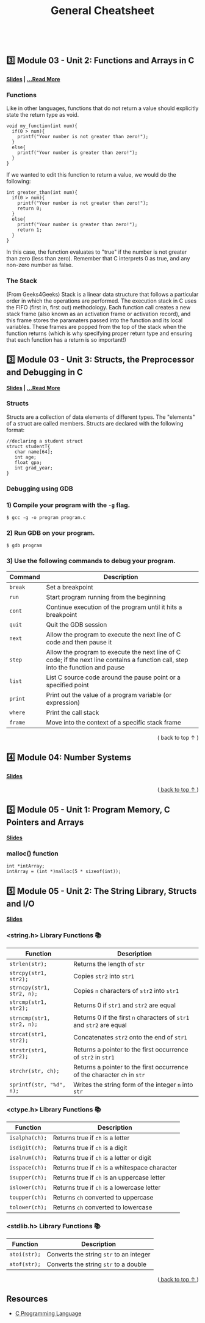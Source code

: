 <div align="center">
  <!-- <img src="" alt="Fred Schuck" /> -->
  <h1>General Cheatsheet</h1>
  <br><br><br>
</div>      



<!--
******************************************************************************************** 
            MODULE 3 
******************************************************************************************** 
-->
## 3️⃣ Module 03 - Unit 2: Functions and Arrays in C
#### [Slides](Module3/Unit2/slides/) | [...Read More](Module3) 
 <!-- [Notes]() | [Resources]() -->
### Functions
Like in other languages, functions that do not return a value should explicitly state the return type as void.
```
void my_function(int num){
  if(0 > num){
    printf("Your number is not greater than zero!");
  }
  else{
    printf("Your number is greater than zero!");
  }
}
```
If we wanted to edit this function to return a value, we would do the following:
```
int greater_than(int num){
  if(0 > num){
    printf("Your number is not greater than zero!");
    return 0;
  }
  else{
    printf("Your number is greater than zero!");
    return 1;
  }
}
```
In this case, the function evaluates to "true" if the number is not greater than zero (less than zero). Remember that C interprets 0 as true, and any non-zero number as false.

### The Stack
(From Geeks4Geeks) Stack is a linear data structure that follows a particular order in which the operations are performed.
The execution stack in C uses the FIFO (first in, first out) methodology.
Each function call creates a new stack frame (also known as an activation frame or activation record), and this frame stores the paramaters passed into the function and its local variables. These frames are popped from the top of the stack when the function returns (which is why specifying proper return type and ensuring that each function has a return is so important!)

## 3️⃣ Module 03 - Unit 3: Structs, the Preprocessor and Debugging in C
#### [Slides](Module3/Unit3/slides/) | [...Read More](Module3) 
### Structs
Structs are a collection of data elements of different types. The "elements" of a struct are called members.
Structs are declared with the following format:
```
//declaring a student struct
struct studentT{
   char name[64];
   int age;
   float gpa;
   int grad_year;
}

```

### Debugging using GDB
### 1) Compile your program with the `-g` flag.
```
$ gcc -g -o program program.c
```
### 2) Run GDB on your program.
```
$ gdb program
```
### 3) Use the following commands to debug your program.

| Command   | Description                                                     |
|-----------|-----------------------------------------------------------------|
| `break`   | Set a breakpoint                                                |
| `run`     | Start program running from the beginning                       |
| `cont`    | Continue execution of the program until it hits a breakpoint    |
| `quit`    | Quit the GDB session                                           |
| `next`    | Allow the program to execute the next line of C code and then pause it |
| `step`    | Allow the program to execute the next line of C code; if the next line contains a function call, step into the function and pause |
| `list`    | List C source code around the pause point or a specified point |
| `print`   | Print out the value of a program variable (or expression)      |
| `where`   | Print the call stack                                           |
| `frame`   | Move into the context of a specific stack frame                |

<p align="right">(<a href="#top" style="text-decoration: none;"> back to top ↑ </a>)</p>





<!--
******************************************************************************************** 
            MODULE 4 
******************************************************************************************** 
-->
## 4️⃣ Module 04: Number Systems
#### [Slides](Module4/slides/) 


<p align="right">(<a href="#top"> back to top ↑ </a>)</p>



<!--
******************************************************************************************** 
            MODULE 5 
******************************************************************************************** 
-->
## 5️⃣ Module 05 - Unit 1: Program Memory, C Pointers and Arrays
#### [Slides](Module5/Unit1/slides/)

### malloc() function
```
int *intArray;
intArray = (int *)malloc(5 * sizeof(int));
```

## 5️⃣ Module 05 - Unit 2: The String Library, Structs and I/O
#### [Slides](Module5/Unit2/slides/)

### <string.h> Library Functions 📚
| Function               | Description                                                         |
|------------------------|---------------------------------------------------------------------|
| `strlen(str);`         | Returns the length of `str`                                        |
| `strcpy(str1, str2);`  | Copies `str2` into `str1`                                           |
| `strncpy(str1, str2, n);` | Copies `n` characters of `str2` into `str1`                     |
| `strcmp(str1, str2);` | Returns 0 if `str1` and `str2` are equal                           |
| `strncmp(str1, str2, n);` | Returns 0 if the first `n` characters of `str1` and `str2` are equal |
| `strcat(str1, str2);` | Concatenates `str2` onto the end of `str1`                        |
| `strstr(str1, str2);` | Returns a pointer to the first occurrence of `str2` in `str1`     |
| `strchr(str, ch);`    | Returns a pointer to the first occurrence of the character `ch` in `str` |
| `sprintf(str, "%d", n);` | Writes the string form of the integer `n` into `str`           |


### <ctype.h> Library Functions 📚
| Function        | Description                                      |
|-----------------|--------------------------------------------------|
| `isalpha(ch);` | Returns true if `ch` is a letter                 |
| `isdigit(ch);` | Returns true if `ch` is a digit                  |
| `isalnum(ch);` | Returns true if `ch` is a letter or digit        |
| `isspace(ch);` | Returns true if `ch` is a whitespace character   |
| `isupper(ch);` | Returns true if `ch` is an uppercase letter     |
| `islower(ch);` | Returns true if `ch` is a lowercase letter     |
| `toupper(ch);` | Returns `ch` converted to uppercase             |
| `tolower(ch);` | Returns `ch` converted to lowercase             |


### <stdlib.h> Library Functions 📚
| Function         | Description                             |
|------------------|-----------------------------------------|
| `atoi(str);`     | Converts the string `str` to an integer |
| `atof(str);`     | Converts the string `str` to a double  |

<p align="right">(<a href="#top"> back to top ↑ </a>)</p>

## Resources
- [C Programming Language](https://en.wikipedia.org/wiki/C_(programming_language))



